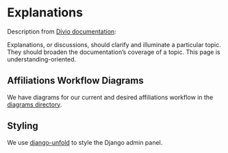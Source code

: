 # Explanations

Description from
[Divio documentation](https://docs.divio.com/documentation-system/explanation/):

Explanations, or discussions, should clarify and illuminate a particular topic.
They should broaden the documentation’s coverage of a topic. This page is
understanding-oriented.

## Affiliations Workflow Diagrams

We have diagrams for our current and desired affiliations workflow in the
[diagrams directory](./diagrams).

## Styling

We use
[django-unfold](https://github.com/unfoldadmin/django-unfold?tab=readme-ov-file)
to style the Django admin panel.
